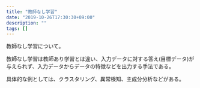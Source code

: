```yaml
---
title: "教師なし学習"
date: "2019-10-26T17:30:30+09:00"
description: ""
tags: []
---
```


教師なし学習について。

教師なし学習は教師あり学習とは違い、入力データに対する答え(目標データ)が与えられず、入力データからデータの特徴などを出力する手法である。

具体的な例としては、クラスタリング、異常検知、主成分分析などがある。

